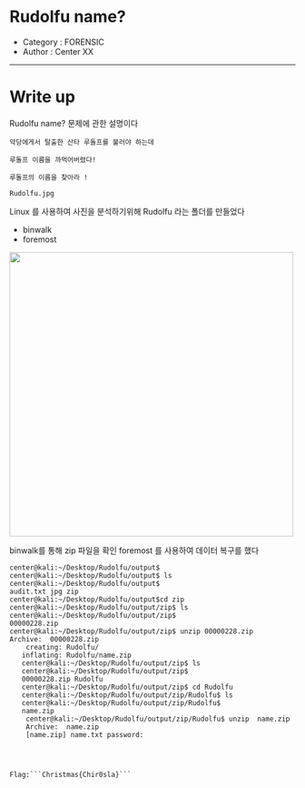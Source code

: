 # Rudolfu name?
- Category : FORENSIC
- Author : Center XX

<hr>

# Write up

Rudolfu name? 문제에 관한 설명이다

```
악당에게서 탈출한 산타 루돌프를 불러야 하는데

루돌프 이름을 까먹어버렸다!

루돌프의 이름을 찾아라 !

Rudolfu.jpg
```
Linux 를 사용하여 사진을 분석하기위해 Rudolfu 라는 폴더를 만들었다
- binwalk
- foremost

<img width="500" src="https://user-images.githubusercontent.com/90122834/146732148-a03a7712-4631-4af7-9cc7-5cf3ae8f8f02.png">

binwalk를 통해 zip 파일을 확인 foremost 를 사용하여 데이터 복구를 했다
```
center@kali:~/Desktop/Rudolfu/output$
center@kali:~/Desktop/Rudolfu/output$ ls
center@kali:~/Desktop/Rudolfu/output$
audit.txt jpg zip 
center@kali:~/Desktop/Rudolfu/output$cd zip
center@kali:~/Desktop/Rudolfu/output/zip$ ls
center@kali:~/Desktop/Rudolfu/output/zip$
00000228.zip
center@kali:~/Desktop/Rudolfu/output/zip$ unzip 00000228.zip
Archive:  00000228.zip
    creating: Rudolfu/
   inflating: Rudolfu/name.zip
   center@kali:~/Desktop/Rudolfu/output/zip$ ls
   center@kali:~/Desktop/Rudolfu/output/zip$
   00000228.zip Rudolfu
   center@kali:~/Desktop/Rudolfu/output/zip$ cd Rudolfu
   center@kali:~/Desktop/Rudolfu/output/zip/Rudolfu$ ls
   center@kali:~/Desktop/Rudolfu/output/zip/Rudolfu$
   name.zip
    center@kali:~/Desktop/Rudolfu/output/zip/Rudolfu$ unzip  name.zip
    Archive:  name.zip
    [name.zip] name.txt password: 
    
    
 
    
Flag:```Christmas{Chir0sla}```
